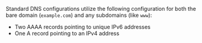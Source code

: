 <Accordion title="Standard DNS Configurations" id="dns-config2" icon="info-sign">

 Standard DNS configurations utilize the following configuration for both the bare domain (`example.com`) and any subdomains (like `www`):

  *  Two AAAA records pointing to unique IPv6 addresses
  *  One A record pointing to an IPv4 address

</Accordion>
